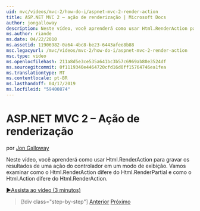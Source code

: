 ```yaml
---
uid: mvc/videos/mvc-2/how-do-i/aspnet-mvc-2-render-action
title: ASP.NET MVC 2 – ação de renderização | Microsoft Docs
author: jongalloway
description: Neste vídeo, você aprenderá como usar Html.RenderAction para gravar os resultados de uma ação do controlador em um modo de exibição. Vamos examinar como Html.RenderAction difere fr...
ms.author: riande
ms.date: 04/22/2010
ms.assetid: 11906982-0a64-4bc8-be23-6443afee8b88
msc.legacyurl: /mvc/videos/mvc-2/how-do-i/aspnet-mvc-2-render-action
msc.type: video
ms.openlocfilehash: 211a8d5e3ce535a641bc3b57c6969ab80e3524df
ms.sourcegitcommit: 0f1119340e4464720cfd16d0ff15764746ea1fea
ms.translationtype: MT
ms.contentlocale: pt-BR
ms.lasthandoff: 04/17/2019
ms.locfileid: "59400874"
---
```

# <a name="aspnet-mvc-2---render-action"></a>ASP.NET MVC 2 – Ação de renderização

por [Jon Galloway](https://github.com/jongalloway)

Neste vídeo, você aprenderá como usar Html.RenderAction para gravar os resultados de uma ação do controlador em um modo de exibição. Vamos examinar como o Html.RenderAction difere do Html.RenderPartial e como o Html.Action difere do Html.RenderAction.

[&#9654;Assista ao vídeo (3 minutos)](https://channel9.msdn.com/Blogs/ASP-NET-Site-Videos/aspnet-mvc-2-render-action)

> [!div class="step-by-step"]
> [Anterior](aspnet-mvc-2-areas.md)
> [Próximo](5-minute-introduction-to-aspnet-mvc.md)
